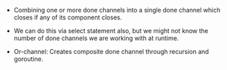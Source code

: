 * Combining one or more done channels into a single done channel which closes if any of its component closes.

* We can do this via select statement also, but we might not know the number of done channels we are working with at runtime.

* Or-channel: Creates composite done channel through recursion and goroutine.